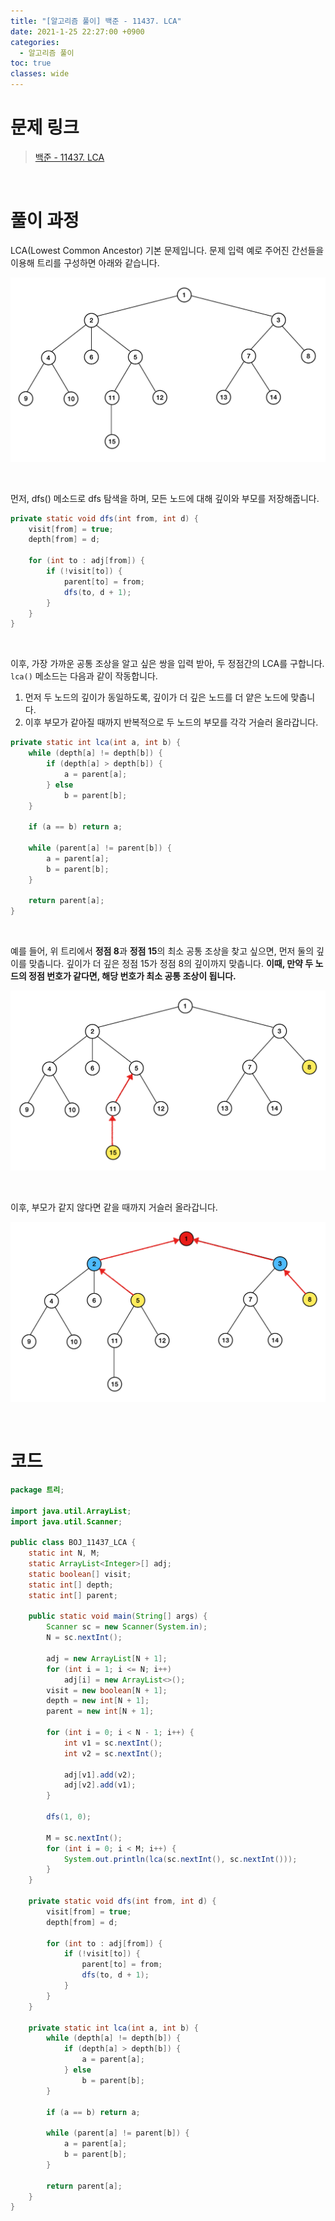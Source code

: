 ```yaml
---
title: "[알고리즘 풀이] 백준 - 11437. LCA"
date: 2021-1-25 22:27:00 +0900
categories:
  - 알고리즘 풀이
toc: true
classes: wide
---
```


# 문제 링크

> [백준 - 11437. LCA](https://www.acmicpc.net/problem/11437)

<br>

# 풀이 과정

LCA(Lowest Common Ancestor) 기본 문제입니다. 문제 입력 예로 주어진 간선들을 이용해 트리를 구성하면 아래와 같습니다.

![/assets/images/백준_11437_LCA1.png](/assets/images/백준_11437_LCA1.png)

<br>

먼저, dfs() 메소드로 dfs 탐색을 하며, 모든 노드에 대해 깊이와 부모를 저장해줍니다.

```java
private static void dfs(int from, int d) {
    visit[from] = true;
    depth[from] = d;

    for (int to : adj[from]) {
        if (!visit[to]) {
            parent[to] = from;
            dfs(to, d + 1);
        }
    }
}
```

<br>

이후, 가장 가까운 공통 조상을 알고 싶은 쌍을 입력 받아, 두 정점간의 LCA를 구합니다. `lca()` 메소드는 다음과 같이 작동합니다.

1. 먼저 두 노드의 깊이가 동일하도록, 깊이가 더 깊은 노드를 더 얕은 노드에 맞춥니다.
2. 이후 부모가 같아질 때까지 반복적으로 두 노드의 부모를 각각 거슬러 올라갑니다.

```java
private static int lca(int a, int b) {
    while (depth[a] != depth[b]) {
        if (depth[a] > depth[b]) {
            a = parent[a];
        } else
            b = parent[b];
    }

    if (a == b) return a;

    while (parent[a] != parent[b]) {
        a = parent[a];
        b = parent[b];
    }

    return parent[a];
}
```

<br>

예를 들어, 위 트리에서 **정점 8**과 **정점 15**의 최소 공통 조상을 찾고 싶으면, 먼저 둘의 깊이를 맞춥니다. 깊이가 더 깊은 정점 15가 정점 8의 깊이까지 맞춥니다. **이때, 만약 두 노드의 정점 번호가 같다면, 해당 번호가 최소 공통 조상이 됩니다.**

![/assets/images/백준_11437_LCA2.png](/assets/images/백준_11437_LCA2.png)

<br>

이후, 부모가 같지 않다면 같을 때까지 거슬러 올라갑니다.

![/assets/images/백준_11437_LCA3.png](/assets/images/백준_11437_LCA3.png)

<br>

# 코드

```java
package 트리;

import java.util.ArrayList;
import java.util.Scanner;

public class BOJ_11437_LCA {
    static int N, M;
    static ArrayList<Integer>[] adj;
    static boolean[] visit;
    static int[] depth;
    static int[] parent;

    public static void main(String[] args) {
        Scanner sc = new Scanner(System.in);
        N = sc.nextInt();

        adj = new ArrayList[N + 1];
        for (int i = 1; i <= N; i++)
            adj[i] = new ArrayList<>();
        visit = new boolean[N + 1];
        depth = new int[N + 1];
        parent = new int[N + 1];

        for (int i = 0; i < N - 1; i++) {
            int v1 = sc.nextInt();
            int v2 = sc.nextInt();

            adj[v1].add(v2);
            adj[v2].add(v1);
        }

        dfs(1, 0);

        M = sc.nextInt();
        for (int i = 0; i < M; i++) {
            System.out.println(lca(sc.nextInt(), sc.nextInt()));
        }
    }

    private static void dfs(int from, int d) {
        visit[from] = true;
        depth[from] = d;

        for (int to : adj[from]) {
            if (!visit[to]) {
                parent[to] = from;
                dfs(to, d + 1);
            }
        }
    }

    private static int lca(int a, int b) {
        while (depth[a] != depth[b]) {
            if (depth[a] > depth[b]) {
                a = parent[a];
            } else
                b = parent[b];
        }

        if (a == b) return a;

        while (parent[a] != parent[b]) {
            a = parent[a];
            b = parent[b];
        }

        return parent[a];
    }
}
```